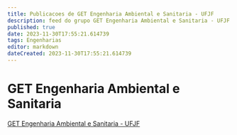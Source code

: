 ```yaml
---
title: Publicacoes de GET Engenharia Ambiental e Sanitaria - UFJF
description: feed do grupo GET Engenharia Ambiental e Sanitaria - UFJF
published: true
date: 2023-11-30T17:55:21.614739
tags: Engenharias
editor: markdown
dateCreated: 2023-11-30T17:55:21.614739
---
```


# GET Engenharia Ambiental e Sanitaria
[GET Engenharia Ambiental e Sanitaria - UFJF](/grupo/4GETEngenhariaAmbientaleSanitariaUFJF.md)